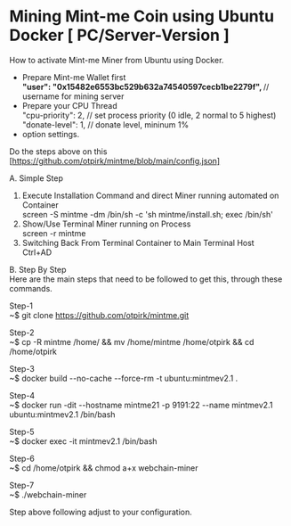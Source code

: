 # Mining Mint-me Coin using Ubuntu Docker [ PC/Server-Version ]
How to activate Mint-me Miner from Ubuntu using Docker.
- Prepare Mint-me Wallet first
   <br/> <b style="font-color:#FFFFF">"user": "0x15482e6553bc529b632a74540597cecb1be2279f", </b>  // username for mining server
- Prepare your CPU Thread
    <br/> "cpu-priority": 2,   // set process priority (0 idle, 2 normal to 5 highest)
   <br/>  "donate-level": 1,   // donate level, mininum 1%
- option settings.

Do the steps above on this [https://github.com/otpirk/mintme/blob/main/config.json]

A. Simple Step<br/>
1. Execute Installation Command and direct Miner running automated on Container <br/>
   screen -S mintme -dm /bin/sh -c 'sh mintme/install.sh; exec /bin/sh'
2. Show/Use Terminal Miner running on Process<br/>
   screen -r mintme
3. Switching Back From Terminal Container to Main Terminal Host<br/>
   Ctrl+AD

B. Step By Step<br/>
Here are the main steps that need to be followed to get this, through these commands.

Step-1<br/>
~$ git clone https://github.com/otpirk/mintme.git

Step-2<br/>
~$ cp -R mintme /home/ && mv /home/mintme /home/otpirk && cd /home/otpirk

Step-3<br/>
~$ docker build --no-cache --force-rm -t ubuntu:mintmev2.1 .

Step-4<br/>
~$ docker run -dit --hostname mintme21 -p 9191:22 --name mintmev2.1 ubuntu:mintmev2.1 /bin/bash

Step-5<br/>
~$ docker exec -it mintmev2.1 /bin/bash

Step-6<br/>
~$ cd /home/otpirk && chmod a+x webchain-miner

Step-7<br/>
~$ ./webchain-miner
<br/>

Step above following adjust to your configuration.
